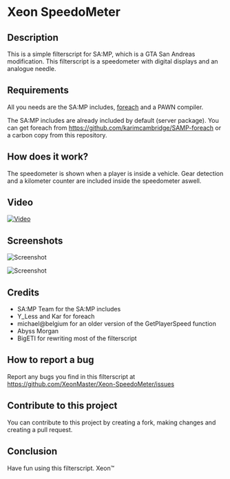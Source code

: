 # Xeon SpeedoMeter

## Description
This is a simple filterscript for SA:MP, which is a GTA San Andreas modification.
This filterscript is a speedometer with digital displays and an analogue needle.


## Requirements
All you needs are the SA:MP includes, [foreach](https://github.com/karimcambridge/SAMP-foreach) and a PAWN compiler.

The SA:MP includes are already included by default (server package).
You can get foreach from https://github.com/karimcambridge/SAMP-foreach or a carbon copy from this repository.


## How does it work?
The speedometer is shown when a player is inside a vehicle. Gear detection and a kilometer counter are included inside the speedometer aswell.


## Video
[![Video](http://img.youtube.com/vi/_I5l2s974xM/0.jpg)](http://www.youtube.com/watch?v=_I5l2s974xM "SAMP Xeon SpeedoMeter")


## Screenshots
![Screenshot](https://cdn.discordapp.com/attachments/349950142348001281/359414415424094208/sa-mp-086.png)

![Screenshot](https://cdn.discordapp.com/attachments/349950142348001281/359414355856457728/sa-mp-087.png)


## Credits
- SA:MP Team for the SA:MP includes
- Y_Less and Kar for foreach
- michael@belgium for an older version of the GetPlayerSpeed function
- Abyss Morgan
- BigETI for rewriting most of the filterscript


## How to report a bug
Report any bugs you find in this filterscript at https://github.com/XeonMaster/Xeon-SpeedoMeter/issues


## Contribute to this project
You can contribute to this project by creating a fork, making changes and creating a pull request.


## Conclusion
Have fun using this filterscript.
Xeon™
